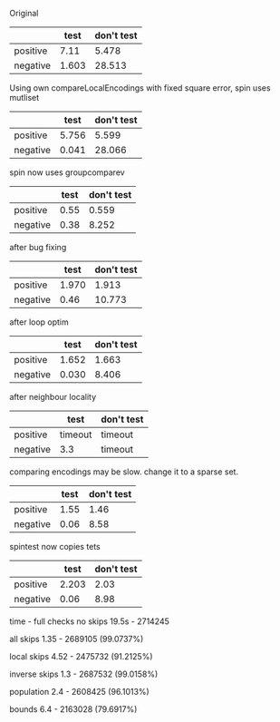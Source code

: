 Original

|          | test  | don't test |
|----------|-------|------------|
| positive | 7.11  | 5.478      |
| negative | 1.603 | 28.513     |

Using own compareLocalEncodings with fixed square error, spin uses mutliset

|          | test  | don't test |
|----------|-------|------------|
| positive | 5.756 | 5.599      |
| negative | 0.041 | 28.066     |

spin now uses groupcomparev

|          | test | don't test |
|----------|------|------------|
| positive | 0.55 | 0.559      |
| negative | 0.38 | 8.252      |

after bug fixing

|          | test  | don't test |
|----------|-------|------------|
| positive | 1.970 | 1.913      |
| negative | 0.46  | 10.773     |

after loop optim

|          | test  | don't test |
|----------|-------|------------|
| positive | 1.652 | 1.663      |
| negative | 0.030 | 8.406      |

after neighbour locality

|          | test    | don't test |
|----------|---------|------------|
| positive | timeout | timeout    |
| negative | 3.3     | timeout    |

comparing encodings may be slow. change it to a sparse set.

|          | test | don't test |
|----------|------|------------|
| positive | 1.55 | 1.46       |
| negative | 0.06 | 8.58       |

spintest now copies tets

|          | test  | don't test |
|----------|-------|------------|
| positive | 2.203 | 2.03       |
| negative | 0.06  | 8.98       |



time - full checks
no skips
19.5s - 2714245

all skips
1.35 - 2689105  (99.0737%)

local skips
4.52 - 2475732  (91.2125%)

inverse skips
1.3 -  2687532  (99.0158%)

population
2.4 -  2608425  (96.1013%)

bounds
6.4 -  2163028  (79.6917%)
